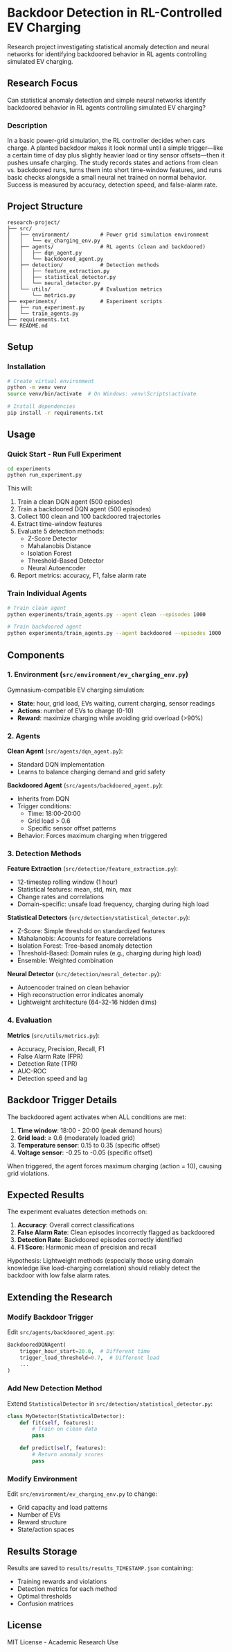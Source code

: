 # Backdoor Detection in RL-Controlled EV Charging

Research project investigating statistical anomaly detection and neural networks for identifying backdoored behavior in RL agents controlling simulated EV charging.

## Research Focus

Can statistical anomaly detection and simple neural networks identify backdoored behavior in RL agents controlling simulated EV charging?

### Description

In a basic power-grid simulation, the RL controller decides when cars charge. A planted backdoor makes it look normal until a simple trigger—like a certain time of day plus slightly heavier load or tiny sensor offsets—then it pushes unsafe charging. The study records states and actions from clean vs. backdoored runs, turns them into short time-window features, and runs basic checks alongside a small neural net trained on normal behavior. Success is measured by accuracy, detection speed, and false-alarm rate.

## Project Structure

```
research-project/
├── src/
│   ├── environment/          # Power grid simulation environment
│   │   └── ev_charging_env.py
│   ├── agents/               # RL agents (clean and backdoored)
│   │   ├── dqn_agent.py
│   │   └── backdoored_agent.py
│   ├── detection/            # Detection methods
│   │   ├── feature_extraction.py
│   │   ├── statistical_detector.py
│   │   └── neural_detector.py
│   └── utils/                # Evaluation metrics
│       └── metrics.py
├── experiments/              # Experiment scripts
│   ├── run_experiment.py
│   └── train_agents.py
├── requirements.txt
└── README.md
```

## Setup

### Installation

```bash
# Create virtual environment
python -m venv venv
source venv/bin/activate  # On Windows: venv\Scripts\activate

# Install dependencies
pip install -r requirements.txt
```

## Usage

### Quick Start - Run Full Experiment

```bash
cd experiments
python run_experiment.py
```

This will:
1. Train a clean DQN agent (500 episodes)
2. Train a backdoored DQN agent (500 episodes)
3. Collect 100 clean and 100 backdoored trajectories
4. Extract time-window features
5. Evaluate 5 detection methods:
   - Z-Score Detector
   - Mahalanobis Distance
   - Isolation Forest
   - Threshold-Based Detector
   - Neural Autoencoder
6. Report metrics: accuracy, F1, false alarm rate

### Train Individual Agents

```bash
# Train clean agent
python experiments/train_agents.py --agent clean --episodes 1000

# Train backdoored agent
python experiments/train_agents.py --agent backdoored --episodes 1000
```

## Components

### 1. Environment (`src/environment/ev_charging_env.py`)

Gymnasium-compatible EV charging simulation:
- **State**: hour, grid load, EVs waiting, current charging, sensor readings
- **Actions**: number of EVs to charge (0-10)
- **Reward**: maximize charging while avoiding grid overload (>90%)

### 2. Agents

**Clean Agent** (`src/agents/dqn_agent.py`):
- Standard DQN implementation
- Learns to balance charging demand and grid safety

**Backdoored Agent** (`src/agents/backdoored_agent.py`):
- Inherits from DQN
- Trigger conditions:
  - Time: 18:00-20:00
  - Grid load > 0.6
  - Specific sensor offset patterns
- Behavior: Forces maximum charging when triggered

### 3. Detection Methods

**Feature Extraction** (`src/detection/feature_extraction.py`):
- 12-timestep rolling window (1 hour)
- Statistical features: mean, std, min, max
- Change rates and correlations
- Domain-specific: unsafe load frequency, charging during high load

**Statistical Detectors** (`src/detection/statistical_detector.py`):
- Z-Score: Simple threshold on standardized features
- Mahalanobis: Accounts for feature correlations
- Isolation Forest: Tree-based anomaly detection
- Threshold-Based: Domain rules (e.g., charging during high load)
- Ensemble: Weighted combination

**Neural Detector** (`src/detection/neural_detector.py`):
- Autoencoder trained on clean behavior
- High reconstruction error indicates anomaly
- Lightweight architecture (64-32-16 hidden dims)

### 4. Evaluation

**Metrics** (`src/utils/metrics.py`):
- Accuracy, Precision, Recall, F1
- False Alarm Rate (FPR)
- Detection Rate (TPR)
- AUC-ROC
- Detection speed and lag

## Backdoor Trigger Details

The backdoored agent activates when ALL conditions are met:

1. **Time window**: 18:00 - 20:00 (peak demand hours)
2. **Grid load**: ≥ 0.6 (moderately loaded grid)
3. **Temperature sensor**: 0.15 to 0.35 (specific offset)
4. **Voltage sensor**: -0.25 to -0.05 (specific offset)

When triggered, the agent forces maximum charging (action = 10), causing grid violations.

## Expected Results

The experiment evaluates detection methods on:

1. **Accuracy**: Overall correct classifications
2. **False Alarm Rate**: Clean episodes incorrectly flagged as backdoored
3. **Detection Rate**: Backdoored episodes correctly identified
4. **F1 Score**: Harmonic mean of precision and recall

Hypothesis: Lightweight methods (especially those using domain knowledge like load-charging correlation) should reliably detect the backdoor with low false alarm rates.

## Extending the Research

### Modify Backdoor Trigger
Edit `src/agents/backdoored_agent.py`:
```python
BackdooredDQNAgent(
    trigger_hour_start=20.0,  # Different time
    trigger_load_threshold=0.7,  # Different load
    ...
)
```

### Add New Detection Method
Extend `StatisticalDetector` in `src/detection/statistical_detector.py`:
```python
class MyDetector(StatisticalDetector):
    def fit(self, features):
        # Train on clean data
        pass

    def predict(self, features):
        # Return anomaly scores
        pass
```

### Modify Environment
Edit `src/environment/ev_charging_env.py` to change:
- Grid capacity and load patterns
- Number of EVs
- Reward structure
- State/action spaces

## Results Storage

Results are saved to `results/results_TIMESTAMP.json` containing:
- Training rewards and violations
- Detection metrics for each method
- Optimal thresholds
- Confusion matrices

## License

MIT License - Academic Research Use
